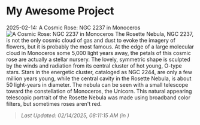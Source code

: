 # My Awesome Project

<!-- APOD Start -->
2025-02-14: A Cosmic Rose: NGC 2237 in Monoceros
![A Cosmic Rose: NGC 2237 in Monoceros](https://apod.nasa.gov/apod/image/2502/RosetteNeb1024.jpg)
The Rosette Nebula, NGC 2237, is not the only cosmic cloud of gas and dust to evoke the imagery of flowers, but it is probably the most famous.  At the edge of a large molecular cloud in Monoceros some 5,000 light years away, the petals of this cosmic rose are actually a stellar nursery. The lovely, symmetric shape is sculpted by the winds and radiation from its central cluster of hot young, O-type stars. Stars in the energetic cluster, cataloged as NGC 2244, are only a few million years young, while the central cavity in the Rosette Nebula, is about 50 light-years in diameter. The nebula can be seen with a small telescope toward the constellation of Monoceros, the Unicorn. This natural appearing telescopic portrait of the Rosette Nebula was made using broadband color filters, but sometimes roses aren't red.
> _Last Updated: 02/14/2025, 08:11:15 AM (in )_
<!-- APOD End -->
